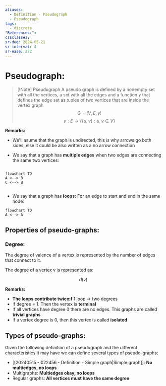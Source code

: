```yaml
---
aliases:
  - Definition - Pseudograph
  - Pseudograph
tags:
  - discrete
"References:": 
cssclasses: 
sr-due: 2024-05-21
sr-interval: 4
sr-ease: 272
---
```


# Pseudograph:

> [!Note] Pseudograph
> A pseudo graph is defined by a nonempty set with all the vertices, a set with all the edges and a function $\gamma$ that defines the edge set as tuples of two vertices that are inside the vertex graph
$$
G = (V, E, \gamma)
$$
$$
\gamma: E\rightarrow \{\{u,v\}: u,v \in V\}
$$

**Remarks:**
+ We'll asume that the graph is undirected, this is why arrows go both sides, else it could be also written as a no arrow connection

+ We say that a graph has **multiple edges** when two edges are connecting the same two vertices: 
```mermaid

flowchart TD
A <--> B
C <--> B


```
+ We say that a graph has **loops:** For an edge to start and end in the same node: 

```mermaid
flowchart TD
A <--> A
```

## Properties of pseudo-graphs: 
### Degree:
The degree of valence of a vertex is represented by the number of edges that connect to it. 

The degree of a vertex v is represented as: 

$$
	d(v)
$$

**Remarks:**
+ **The loops contribute twice:f** 1 loop → two degrees 
+ If degree = 1. Then the vertex is **terminal**
+ If all vertices have degree 0 there are no edges. This graphs are called **trivial graphs**
+ If a vertex degree is 0, then this vertex is called **isolated**

## Types of pseudo-graphs: 
Given the following definition of a pseudograph and the different characteristics it may have we can define several types of pseudo-graphs:

+ [[20240515 - 022456 - Definition - Simple graph|Simple graph]]: **No multiedges, no loops**
+ Multigraphs: **Multiedges okay, no loops**
+ Regular graphs: **All vertices must have the same degree**
